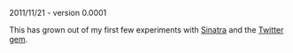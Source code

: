 2011/11/21 - version 0.0001

This has grown out of my first few experiments with [Sinatra][1] and the [Twitter gem][2].

[1]:	http://www.sinatrarb.com
[2]:	http://twitter.rubyforge.com